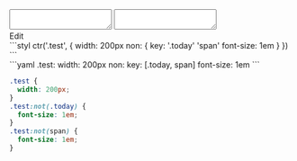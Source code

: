 <div data-size="225" class="code-cont" data-example="multiple-key">
    <div class="code">
        <div class="code-wrap">
            <textarea id="stylus"></textarea>
            <textarea id="css"></textarea>
            <div class="edit-code">
                <span>Edit</span>
            </div>
        </div>
    </div>
</div>


<div data-size="225" data-examples="stylus"></div>
```styl
ctr('.test', {
  width: 200px
  non: {
    key: '.today' 'span'
    font-size: 1em
  }
})
```

<div data-size="225" data-examples="yaml"></div>
```yaml
.test:
  width: 200px
  non:
    key: [.today, span]
    font-size: 1em
```

```css
.test {
  width: 200px;
}
.test:not(.today) {
  font-size: 1em;
}
.test:not(span) {
  font-size: 1em;
}
```
<div class="cf"></div>
